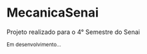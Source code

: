 ﻿# MecanicaSenai
<p>Projeto realizado para o 4° Semestre do Senai</p>
<small>Em desenvolvimento...</small>

